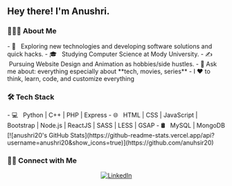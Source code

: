 <h2> Hey there! I'm Anushri.</h2><h3> 👨🏻‍💻 About Me </h3>- 🤔 &nbsp; Exploring new technologies and developing software solutions and quick hacks.
- 🎓 &nbsp; Studying Computer Science at Mody University.
- ✍️ &nbsp;Pursuing Website Design and Animation as hobbies/side hustles.
- 💬 Ask me about: everything especially about **tech, movies, series**
- I  ❤️ to think, learn, code, and customize everything <h3>🛠 Tech Stack</h3>- 💻 &nbsp; Python | C++ | PHP | Express
- 🌐 &nbsp; HTML | CSS | JavaScript | Bootstrap | Node.js | ReactJS | SASS | LESS | GSAP
- 🛢 &nbsp; MySQL | MongoDB <br/> [![anushri20's GitHub Stats](https://github-readme-stats.vercel.app/api?username=anushri20&show_icons=true)](https://github.com/anuhsir20) <h3> 🤝🏻 Connect with Me </h3> <p align="center">
<a href="https://www.linkedin.com/in/anushri-68a25a196/"><img alt="LinkedIn" src="https://img.shields.io/badge/LinkedIn-Anushri-blue?style=flat-square&logo=linkedin"></a>
<!-- <a href="https://www.instagram.com/anu_shri__/"><img alt="Instagram" src="https://img.shields.io/badge/Instagram-anu_shri__-blue?style=flat-square&logo=instagram"></a>
<!--
<a href="mailto:anushri862@gmail.com"><img alt="Email" src="https://img.shields.io/badge/Email-anushri862@gmail.com-blue?style=flat-square&logo=gmail"></a>
<a [![Twitter Follow](https://img.shields.io/twitter/follow/ismlhbb?style=social)](https://twitter.com/intent/follow?screen_name=ismlhbb)></a>
</p>
<!--- ⭐️ From [anushri20](https://github.com/anushri20)


